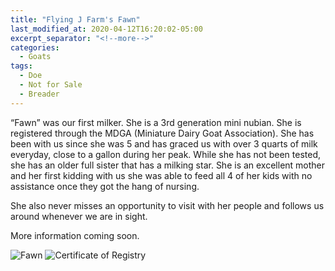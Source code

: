 ```yaml
---
title: "Flying J Farm's Fawn"
last_modified_at: 2020-04-12T16:20:02-05:00
excerpt_separator: "<!--more-->"
categories:
  - Goats
tags:
  - Doe
  - Not for Sale
  - Breader
---
```

“Fawn” was our first milker.  She is a 3rd generation mini nubian.  She is registered through the MDGA (Miniature Dairy Goat Association).  She has been with us since she was 5 and has graced us with over 3 quarts of milk everyday, close to a gallon during her peak.  While she has not been tested, she has an older full sister that has a milking star.  She is an excellent mother and her first kidding with us she was able to feed all 4 of her kids with no assistance once they got the hang of nursing.  

She also never misses an opportunity to visit with her people and follows us around whenever we are in sight.

More information coming soon.

<!--more-->
![Fawn](/assets/images/fawn/fawn2019.jpg)
![Certificate of Registry](/assets/images/fawn/fawn-certificate-of-registry.png)
